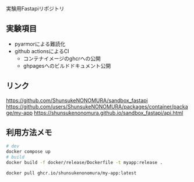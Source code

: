 実験用Fastapiリポジトリ

## 実験項目

- pyarmorによる難読化
- github actionsによるCI
    - コンテナイメージのghcrへの公開
    - ghpagesへのビルドドキュメント公開


## リンク
https://github.com/ShunsukeNONOMURA/sandbox_fastapi
https://github.com/users/ShunsukeNONOMURA/packages/container/package/my-app
https://shunsukenonomura.github.io/sandbox_fastapi/api.html


## 利用方法メモ
```bash
# dev
docker compose up
# build
docker build -f docker/release/Dockerfile -t myapp:release .
```

```bash
docker pull ghcr.io/shunsukenonomura/my-app:latest
```

